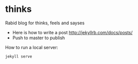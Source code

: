 thinks
======

Rabid blog for thinks, feels and sayses

* Here is how to write a post http://jekyllrb.com/docs/posts/
* Push to master to publish

How to run a local server:

`jekyll serve`